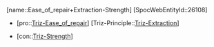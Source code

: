 ﻿---
type: TrizContradiction
aliases:
- Ease_of_repair+Extraction-Strength
license: CC BY-SA 4.0
copyright: https://github.com/SpocWeb
IsDeleted: false
IsReadOnly: false
Confidential: public
tags: 
- Triz/Contradiction
---
[name::Ease_of_repair+Extraction-Strength]
[SpocWebEntityId::26108]
+ [pro::[Triz-Ease_of_repair](tech/Triz/Parameter/Triz-Ease_of_repair.md)]
[Triz-Principle::[Triz-Extraction](tech/Triz/Principle/Triz-Extraction.md)]
- [con::[Triz-Strength](tech/Triz/Parameter/Triz-Strength.md)]


